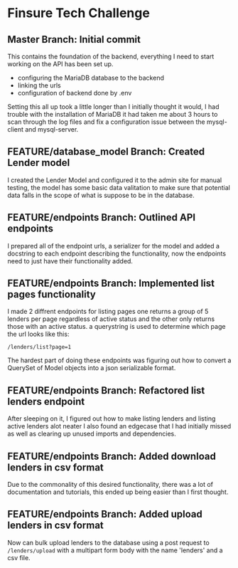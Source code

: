 # Finsure Tech Challenge

## Master Branch: Initial commit

This contains the foundation of the backend, everything I need to start working on the API has been set up.

- configuring the MariaDB database to the backend
- linking the urls
- configuration of backend done by .env

Setting this all up took a little longer than I initially thought it would, I had trouble with the installation of MariaDB it had taken me about 3 hours to scan through the log files and fix a configuration issue between the mysql-client and mysql-server.

## FEATURE/database_model Branch: Created Lender model

I created the Lender Model and configured it to the admin site for manual testing, the model has some basic data valitation to make sure that potential data falls in the scope of what is suppose to be in the database.

## FEATURE/endpoints Branch: Outlined API endpoints

I prepared all of the endpoint urls, a serializer for the model and added a docstring to each endpoint describing the functionality, now the endpoints need to just have their functionality added.

## FEATURE/endpoints Branch: Implemented list pages functionality

I made 2 diffrent endpoints for listing pages one returns a group of 5 lenders per page regardless of active status and the other only returns those with an active status. a querystring is used to determine which page the url looks like this:

`/lenders/list?page=1`

The hardest part of doing these endpoints was figuring out how to convert a QuerySet of Model objects into a json serializable format.

## FEATURE/endpoints Branch: Refactored list lenders endpoint

After sleeping on it, I figured out how to make listing lenders and listing active lenders alot neater I also found an edgecase that I had initially missed as well as clearing up unused imports and dependencies.

## FEATURE/endpoints Branch: Added download lenders in csv format

Due to the commonality of this desired functionality, there was a lot of documentation and tutorials, this ended up being easier than I first thought.

## FEATURE/endpoints Branch: Added upload lenders in csv format

Now can bulk upload lenders to the database using a post request to `/lenders/upload` with a multipart form body with the name 'lenders' and a csv file.

